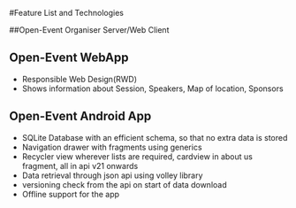 #Feature List and Technologies

##Open-Event Organiser Server/Web Client

## Open-Event WebApp
- Responsible Web Design(RWD)
- Shows information about Session, Speakers, Map of location, Sponsors

## Open-Event Android App
- SQLite Database with an efficient schema, so that no extra data is stored
- Navigation drawer with fragments using generics
- Recycler view wherever lists are required, cardview in about us fragment, all in api v21 onwards
- Data retrieval through json api using volley library
- versioning check from the api on start of data download
- Offline support for the app
